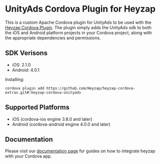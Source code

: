 UnityAds Cordova Plugin for Heyzap
==================================

This is a custom Apache Cordova plugin for UnityAds to be used with the [Heyzap Cordova Plugin](github.com/Heyzap/heyzap-cordova). The plugin simply adds the UnityAds sdk to both the iOS and Android platform projects in your Cordova project, along with the appropriate dependencies and permissions.

SDK Verisons
------------
- iOS: 2.1.0
- Android: 4.0.1

Installing:
```
cordova plugin add https://github.com/Heyzap/heyzap-cordova-extras.git#:heyzap-cordova-unityads
```

Supported Platforms
-------------------
- iOS (cordova-ios engine 3.8.0 and later)
- Android (cordova-android engine 4.0.0 and later)

Documentation
-------------
Please visit our [documentation page](https://developers.heyzap.com/docs/cordova_sdk_setup_and_requirements#step-2-choose-your-3rdparty-sdks-optional) for guides on how to integrate heyzap with your Cordova app.
